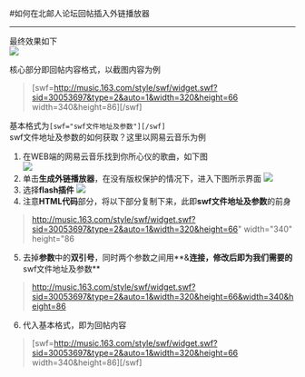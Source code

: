 #如何在北邮人论坛回帖插入外链播放器

---
最终效果如下  
![](http://i.imgur.com/hMd4kjL.png)  

核心部分即回帖内容格式，以截图内容为例  
>[swf=http://music.163.com/style/swf/widget.swf?sid=30053697&type=2&auto=1&width=320&height=66 width=340&height=86][/swf]  

基本格式为`[swf="swf文件地址及参数"][/swf]`  
swf文件地址及参数的如何获取？这里以网易云音乐为例  
1. 在WEB端的网易云音乐找到你所心仪的歌曲，如下图  
![](http://i.imgur.com/x5uT6xA.png)
2. 单击**生成外链播放器**，在没有版权保护的情况下，进入下图所示界面
![](http://i.imgur.com/HdgWLra.png)
3. 选择**flash插件**
![](http://i.imgur.com/mAPI11M.png)
4. 注意**HTML代码**部分，将以下部分复制下来，此即**swf文件地址及参数**的前身
> http://music.163.com/style/swf/widget.swf?sid=30053697&type=2&auto=1&width=320&height=66" width="340" height="86  
5. 去掉**参数**中的**双引号**，同时两个参数之间用**&**连接，修改后即为我们需要的**swf文件地址及参数**
> http://music.163.com/style/swf/widget.swf?sid=30053697&type=2&auto=1&width=320&height=66&width=340&height=86  
6. 代入基本格式，即为回帖内容  
>[swf=http://music.163.com/style/swf/widget.swf?sid=30053697&type=2&auto=1&width=320&height=66 width=340&height=86][/swf] 

